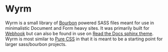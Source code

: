 # Wyrm

Wyrm is a small library of [Bourbon](http://bourbon.io) powered SASS files meant
for use in minimalistic Document and Form heavy sites. It was primarily built
for [Webhook](http://www.webhook.com) but can also be found in use on
[Read the Docs sphinx theme](http://snide.github.com/sphinx_rtd_theme). Wyrm
is most similar to [Pure CSS](http://www.purecss.io) in that it is meant to
be a starting point for larger sass/bourbon projects.


